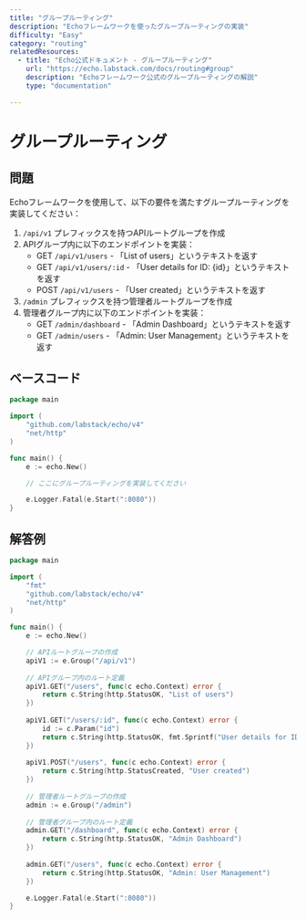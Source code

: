 ```yaml
---
title: "グループルーティング"
description: "Echoフレームワークを使ったグループルーティングの実装"
difficulty: "Easy"
category: "routing"
relatedResources:
  - title: "Echo公式ドキュメント - グループルーティング"
    url: "https://echo.labstack.com/docs/routing#group"
    description: "Echoフレームワーク公式のグループルーティングの解説"
    type: "documentation"

---
```


# グループルーティング

## 問題

Echoフレームワークを使用して、以下の要件を満たすグループルーティングを実装してください：

1. `/api/v1` プレフィックスを持つAPIルートグループを作成
2. APIグループ内に以下のエンドポイントを実装：
   - GET `/api/v1/users` - 「List of users」というテキストを返す
   - GET `/api/v1/users/:id` - 「User details for ID: {id}」というテキストを返す
   - POST `/api/v1/users` - 「User created」というテキストを返す
3. `/admin` プレフィックスを持つ管理者ルートグループを作成
4. 管理者グループ内に以下のエンドポイントを実装：
   - GET `/admin/dashboard` - 「Admin Dashboard」というテキストを返す
   - GET `/admin/users` - 「Admin: User Management」というテキストを返す

## ベースコード

```go
package main

import (
	"github.com/labstack/echo/v4"
	"net/http"
)

func main() {
	e := echo.New()

	// ここにグループルーティングを実装してください

	e.Logger.Fatal(e.Start(":8080"))
}
```

## 解答例

```go
package main

import (
	"fmt"
	"github.com/labstack/echo/v4"
	"net/http"
)

func main() {
	e := echo.New()

	// APIルートグループの作成
	apiV1 := e.Group("/api/v1")
	
	// APIグループ内のルート定義
	apiV1.GET("/users", func(c echo.Context) error {
		return c.String(http.StatusOK, "List of users")
	})
	
	apiV1.GET("/users/:id", func(c echo.Context) error {
		id := c.Param("id")
		return c.String(http.StatusOK, fmt.Sprintf("User details for ID: %s", id))
	})
	
	apiV1.POST("/users", func(c echo.Context) error {
		return c.String(http.StatusCreated, "User created")
	})
	
	// 管理者ルートグループの作成
	admin := e.Group("/admin")
	
	// 管理者グループ内のルート定義
	admin.GET("/dashboard", func(c echo.Context) error {
		return c.String(http.StatusOK, "Admin Dashboard")
	})
	
	admin.GET("/users", func(c echo.Context) error {
		return c.String(http.StatusOK, "Admin: User Management")
	})

	e.Logger.Fatal(e.Start(":8080"))
}
```
